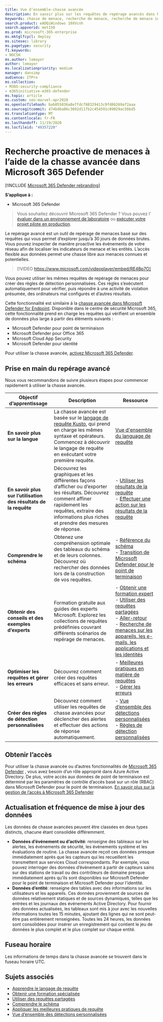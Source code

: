 ```yaml
---
title: Vue d’ensemble-chasse avancée
description: En savoir plus sur les requêtes de repérage avancés dans Microsoft 365 et leur utilisation pour rechercher de manière proactive les menaces et faiblesses de votre réseau
keywords: chasse de menace, recherche de menace, recherche de menace informatique, protection contre les menaces Microsoft, Microsoft 365, MTP, M365, recherche, requête, télémétrie, détections personnalisées, schéma, Kusto, Microsoft 365, protection contre les menaces Microsoft
search.product: eADQiWindows 10XVcnh
search.appverid: met150
ms.prod: microsoft-365-enterprise
ms.mktglfcycl: deploy
ms.sitesec: library
ms.pagetype: security
f1.keywords:
- NOCSH
ms.author: lomayor
author: lomayor
ms.localizationpriority: medium
manager: dansimp
audience: ITPro
ms.collection:
- M365-security-compliance
- m365initiative-m365-defender
ms.topic: article
ms.custom: seo-marvel-apr2020
ms.openlocfilehash: bab055036a8e7fdcf88329413c9fd86269af2aaa
ms.sourcegitcommit: 474bd6a86c3692d11fb2c454591c89029ac5bbd5
ms.translationtype: MT
ms.contentlocale: fr-FR
ms.lasthandoff: 11/19/2020
ms.locfileid: "49357220"
---
```

# <a name="proactively-hunt-for-threats-with-advanced-hunting-in-microsoft-365-defender"></a>Recherche proactive de menaces à l’aide de la chasse avancée dans Microsoft 365 Defender

[!INCLUDE [Microsoft 365 Defender rebranding](../includes/microsoft-defender.md)]


**S’applique à :**
- Microsoft 365 Defender

> Vous souhaitez découvrir Microsoft 365 Defender ? Vous pouvez l' [évaluer dans un environnement de laboratoire](https://aka.ms/mtp-trial-lab) ou [exécuter votre projet pilote en production](https://aka.ms/m365d-pilotplaybook).
>

Le repérage avancé est un outil de repérage de menaces basé sur des requêtes qui vous permet d’explorer jusqu’à 30 jours de données brutes. Vous pouvez inspecter de manière proactive les événements de votre réseau afin de localiser les indicateurs de menace et les entités. L’accès flexible aux données permet une chasse libre aux menaces connues et potentielles.
<p></p>

> [!VIDEO https://www.microsoft.com/videoplayer/embed/RE4Bp7O]

Vous pouvez utiliser les mêmes requêtes de repérage de menaces pour créer des règles de détection personnalisées. Ces règles s’exécutent automatiquement pour vérifier, puis répondre à une activité de violation présumée, des ordinateurs mal configurés et d’autres résultats.

Cette fonctionnalité est similaire à la [chasse avancée dans Microsoft Defender for Endpoint](https://docs.microsoft.com/windows/security/threat-protection/microsoft-defender-atp/advanced-hunting-overview). Disponible dans le centre de sécurité Microsoft 365, cette fonctionnalité prend en charge les requêtes qui vérifient un ensemble de données plus large à partir des éléments suivants :

- Microsoft Defender pour point de terminaison
- Microsoft Defender pour Office 365
- Microsoft Cloud App Security
- Microsoft Defender pour identité

Pour utiliser la chasse avancée, [activez Microsoft 365 Defender](mtp-enable.md).

## <a name="get-started-with-advanced-hunting"></a>Prise en main du repérage avancé

Nous vous recommandons de suivre plusieurs étapes pour commencer rapidement à utiliser la chasse avancée.

| Objectif d’apprentissage | Description | Ressource |
|--|--|--|
| **En savoir plus sur la langue** | La chasse avancée est basée sur le [langage de requête Kusto](https://docs.microsoft.com/azure/kusto/query/), qui prend en charge les mêmes syntaxe et opérateurs. Commencez à découvrir le langage de requête en exécutant votre première requête. | [Vue d'ensemble du language de requête](advanced-hunting-query-language.md) |
| **En savoir plus sur l’utilisation des résultats de la requête** | Découvrez les graphiques et les différentes façons d’afficher ou d’exporter les résultats. Découvrez comment affiner rapidement les requêtes, extraire des informations plus riches et prendre des mesures de réponse. | - [Utiliser les résultats de la requête](advanced-hunting-query-results.md)<br>- [Effectuer une action sur les résultats de la requête](advanced-hunting-take-action.md) |
| **Comprendre le schéma** | Obtenez une compréhension optimale des tableaux du schéma et de leurs colonnes. Découvrez où rechercher des données lors de la construction de vos requêtes. | - [Référence du schéma](advanced-hunting-schema-tables.md)<br>- [Transition de Microsoft Defender pour le point de terminaison](advanced-hunting-migrate-from-mdatp.md) |
| **Obtenir des conseils et des exemples d’experts** | Formation gratuite aux guides des experts Microsoft. Explorez les collections de requêtes prédéfinies couvrant différents scénarios de repérage de menaces. | - [Obtenir une formation expert](advanced-hunting-expert-training.md)<br>- [Utiliser des requêtes partagées](advanced-hunting-shared-queries.md)<br>- [Aller-retour](advanced-hunting-go-hunt.md)<br>- [Recherche de menaces sur les appareils, les e-mails, les applications et les identités](advanced-hunting-query-emails-devices.md) |
| **Optimiser les requêtes et gérer les erreurs** | Découvrez comment créer des requêtes efficaces et sans erreur. | - [Meilleures pratiques en matière de requêtes](advanced-hunting-best-practices.md)<br>- [Gérer les erreurs](advanced-hunting-errors.md) |
| **Créer des règles de détection personnalisées** | Découvrez comment utiliser les requêtes de chasse avancées pour déclencher des alertes et effectuer des actions de réponse automatiquement. | - [Vue d’ensemble des détections personnalisées](custom-detections-overview.md)<br>- [Règles de détection personnalisées](custom-detection-rules.md) |

## <a name="get-access"></a>Obtenir l’accès
Pour utiliser la chasse avancée ou d’autres fonctionnalités de [Microsoft 365 Defender](microsoft-threat-protection.md) , vous avez besoin d’un rôle approprié dans Azure Active Directory. De plus, votre accès aux données de point de terminaison est déterminé par les paramètres de contrôle d’accès basé sur un rôle (RBAC) dans Microsoft Defender pour le point de terminaison. [En savoir plus sur la gestion de l’accès à Microsoft 365 Defender](mtp-permissions.md)

## <a name="data-freshness-and-update-frequency"></a>Actualisation et fréquence de mise à jour des données
Les données de chasse avancées peuvent être classées en deux types distincts, chacune étant consolidée différemment.

- **Données d’événement ou d’activité**: renseigne des tableaux sur les alertes, les événements de sécurité, les événements système et les évaluations de routine. La chasse avancée reçoit ces données presque immédiatement après que les capteurs qui les recueillent les transmettent aux services Cloud correspondants. Par exemple, vous pouvez interroger des données d’événement à partir de capteurs sains sur des stations de travail ou des contrôleurs de domaine presque immédiatement après qu’ils sont disponibles sur Microsoft Defender pour le point de terminaison et Microsoft Defender pour l’identité.
- **Données d’entité**: renseigne des tables avec des informations sur les utilisateurs et les appareils. Ces données proviennent de sources de données relativement statiques et de sources dynamiques, telles que les entrées et les journaux des événements Active Directory. Pour fournir des données actualisées, les tableaux sont mis à jour avec les nouvelles informations toutes les 15 minutes, ajoutant des lignes qui ne sont peut-être pas entièrement renseignées. Toutes les 24 heures, les données sont consolidées pour insérer un enregistrement qui contient le jeu de données le plus complet et le plus complet sur chaque entité.

## <a name="time-zone"></a>Fuseau horaire
Les informations de temps dans la chasse avancée se trouvent dans le fuseau horaire UTC.

## <a name="related-topics"></a>Sujets associés
- [Apprendre le langage de requête](advanced-hunting-query-language.md)
- [Obtenir une formation spécialisée](advanced-hunting-expert-training.md)
- [Utiliser des requêtes partagées](advanced-hunting-shared-queries.md)
- [Comprendre le schéma](advanced-hunting-schema-tables.md)
- [Appliquer les meilleures pratiques de requête](advanced-hunting-best-practices.md)
- [Vue d’ensemble des détections personnalisées](custom-detections-overview.md)

